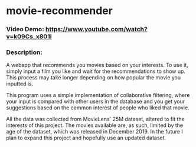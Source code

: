 # movie-recommender
### Video Demo: https://www.youtube.com/watch?v=k09Cs_x801I
### Description:
A webapp that recommends you movies based on your interests. To use it, simply input a film you like and wait for the recommendations to show up. This process may take longer depending on how popular the movie you inputted is.

This program uses a simple implementation of collaborative filtering, where your input is compared with other users in the database and you get your suggestions based on the common interest of people who liked that movie. 

All the data was collected from MovieLens' 25M dataset, altered to fit the interests of this project. The movies available are, as such, limited by the age of the dataset, which was released in December 2019. In the future I plan to expand this project and hopefully use an updated dataset.